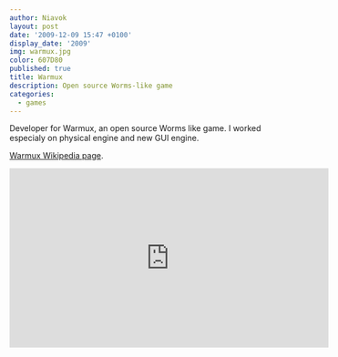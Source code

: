 ```yaml
---
author: Niavok
layout: post
date: '2009-12-09 15:47 +0100'
display_date: '2009'
img: warmux.jpg
color: 607D80
published: true
title: Warmux
description: Open source Worms-like game
categories:
  - games
---
```

Developer for Warmux, an open source Worms like game. I worked especialy on physical engine and new GUI engine.

[Warmux Wikipedia page](https://fr.wikipedia.org/wiki/Warmux).

<iframe width="560" height="315" src="https://www.youtube.com/embed/X3ZkTg-QkAo" frameborder="0" allowfullscreen></iframe>
